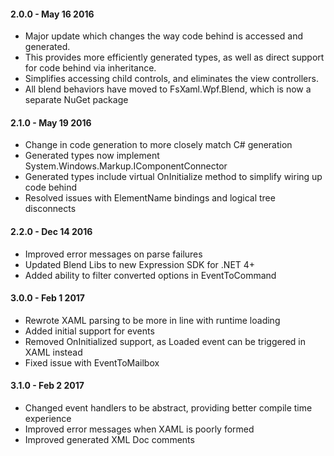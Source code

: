 #### 2.0.0 - May 16 2016
* Major update which changes the way code behind is accessed and generated.  
* This provides more efficiently generated types, as well as direct support for code behind via inheritance. 
* Simplifies accessing child controls, and eliminates the view controllers.  
* All blend behaviors have moved to FsXaml.Wpf.Blend, which is now a separate NuGet package

#### 2.1.0 - May 19 2016
* Change in code generation to more closely match C# generation
* Generated types now implement System.Windows.Markup.IComponentConnector
* Generated types include virtual OnInitialize method to simplify wiring up code behind
* Resolved issues with ElementName bindings and logical tree disconnects

#### 2.2.0 - Dec 14 2016
* Improved error messages on parse failures
* Updated Blend Libs to new Expression SDK for .NET 4+
* Added ability to filter converted options in EventToCommand

#### 3.0.0 - Feb 1 2017
* Rewrote XAML parsing to be more in line with runtime loading
* Added initial support for events
* Removed OnInitialized support, as Loaded event can be triggered in XAML instead
* Fixed issue with EventToMailbox

#### 3.1.0 - Feb 2 2017
* Changed event handlers to be abstract, providing better compile time experience
* Improved error messages when XAML is poorly formed
* Improved generated XML Doc comments




